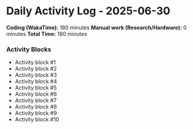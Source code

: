 # Daily Activity Log - 2025-06-30

**Coding (WakaTime):** 180 minutes
**Manual work (Research/Hardware):** 0 minutes
**Total Time:** 180 minutes

### Activity Blocks
- Activity block #1
- Activity block #2
- Activity block #3
- Activity block #4
- Activity block #5
- Activity block #6
- Activity block #7
- Activity block #8
- Activity block #9
- Activity block #10
